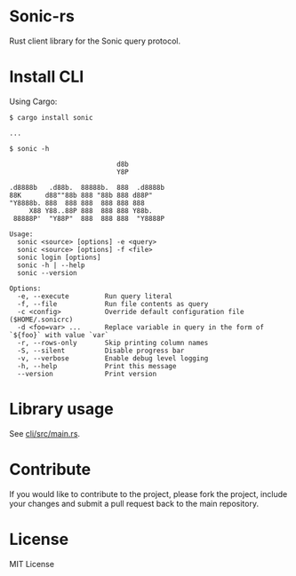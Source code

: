 # Sonic-rs

Rust client library for the Sonic query protocol.

# Install CLI
Using Cargo:
```
$ cargo install sonic

...

$ sonic -h

                           d8b
                           Y8P

.d8888b   .d88b.  88888b.  888  .d8888b
88K      d88""88b 888 "88b 888 d88P"
"Y8888b. 888  888 888  888 888 888
     X88 Y88..88P 888  888 888 Y88b.
 88888P'  "Y88P"  888  888 888  "Y8888P

Usage:
  sonic <source> [options] -e <query>
  sonic <source> [options] -f <file>
  sonic login [options]
  sonic -h | --help
  sonic --version

Options:
  -e, --execute         Run query literal
  -f, --file            Run file contents as query
  -c <config>           Override default configuration file ($HOME/.sonicrc)
  -d <foo=var> ...      Replace variable in query in the form of `${foo}` with value `var`
  -r, --rows-only       Skip printing column names
  -S, --silent          Disable progress bar
  -v, --verbose         Enable debug level logging
  -h, --help            Print this message
  --version             Print version

```

# Library usage
See [cli/src/main.rs](cli/src/main.rs).

# Contribute
If you would like to contribute to the project, please fork the project, include your changes and submit a pull request back to the main repository.

# License
MIT License
